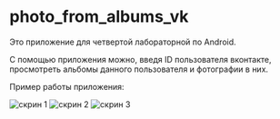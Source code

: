 # photo_from_albums_vk

Это приложение для четвертой лабораторной по Android.

С помощью приложения можно, введя ID пользователя вконтакте, просмотреть альбомы данного пользователя и фотографии в них.

Пример работы приложения:

![скрин 1](https://user-images.githubusercontent.com/70532336/209327288-bbc09ade-77fd-4e23-934d-445d5c7f7878.jpg)
![скрин 2](https://user-images.githubusercontent.com/70532336/209327335-d14526be-f422-4922-9b54-5070abeee4e6.jpg)
![скрин 3](https://user-images.githubusercontent.com/70532336/209327362-3bd0cd2e-5b57-4e8b-929a-b20b5fe871f9.jpg)
